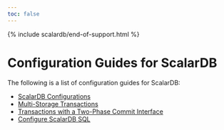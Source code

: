 ```yaml
---
toc: false
---
```


{% include scalardb/end-of-support.html %}

# Configuration Guides for ScalarDB

The following is a list of configuration guides for ScalarDB:

- [ScalarDB Configurations](configurations.mdx)
- [Multi-Storage Transactions](multi-storage-transactions.mdx)
- [Transactions with a Two-Phase Commit Interface](two-phase-commit-transactions.mdx)
- [Configure ScalarDB SQL](scalardb-sql/configurations.mdx)
